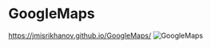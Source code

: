 # GoogleMaps
https://jmisrikhanov.github.io/GoogleMaps/
![GoogleMaps](https://user-images.githubusercontent.com/81573185/140060544-4491cd4c-3f69-47b7-9053-99c7bf4a4e27.gif)
